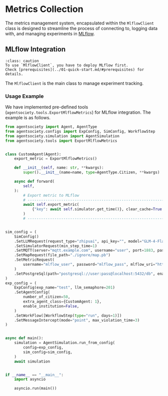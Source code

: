 # Metrics Collection

The metrics management system, encapsulated within the `MlflowClient` class is designed to streamline the process of connecting to, logging data with, and managing experiments in [MLflow](https://mlflow.org/).

## MLflow Integration

```{admonition} Caution
:class: caution
To use `MlflowClient`, you have to deploy MLflow first.
Check [prerequisites](../01-quick-start.md/#prerequisites) for details.
```

The `MlflowClient` is the main class to manage experiment tracking.

### Usage Example 

We have implemented pre-defined tools (`agentsociety.tools.ExportMlflowMetrics`) for MLflow integration. The example is as follows.

```python
from agentsociety import Agent, AgentType
from agentsociety.configs import ExpConfig, SimConfig, WorkflowStep
from agentsociety.simulation import AgentSimulation
from agentsociety.tools import ExportMlflowMetrics


class CustomAgent(Agent):
    export_metric = ExportMlflowMetrics()

    def __init__(self, name: str, **kwargs):
        super().__init__(name=name, type=AgentType.Citizen, **kwargs)

    async def forward(
        self,
    ):
        # Export metric to MLflow
        # ------------------------------------------------------------------------#
        await self.export_metric(
            {"key": await self.simulator.get_time()}, clear_cache=True
        )
        # ------------------------------------------------------------------------#


sim_config = (
    SimConfig()
    .SetLLMRequest(request_type="zhipuai", api_key="", model="GLM-4-Flash")
    .SetSimulatorRequest(min_step_time=1)
    .SetMQTT(server="mqtt.example.com", username="user", port=1883, password="pass")
    .SetMapRequest(file_path="./ignore/map.pb")
    .SetMetricRequest(
        username="mlflow_user", password="mlflow_pass", mlflow_uri="http://mlflow:5000"
    )
    .SetPostgreSql(path="postgresql://user:pass@localhost:5432/db", enabled=True)
)
exp_config = (
    ExpConfig(exp_name="test", llm_semaphore=201)
    .SetAgentConfig(
        number_of_citizen=50,
        extra_agent_class={CustomAgent: 1},
        enable_institution=False,
    )
    .SetWorkFlow([WorkflowStep(type="run", days=1)])
    .SetMessageIntercept(mode="point", max_violation_time=3)
)


async def main():
    simulation = AgentSimulation.run_from_config(
        config=exp_config,
        sim_config=sim_config,
    )
    await simulation


if __name__ == "__main__":
    import asyncio

    asyncio.run(main())

```
